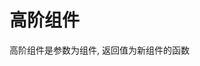 <!--
 * @Author: SilvesterChiao
 * @Date: 2020-05-29 11:10:59
 * @LastEditors: SilvesterChiao
 * @LastEditTime: 2020-05-29 11:11:43
-->

# 高阶组件

高阶组件是参数为组件, 返回值为新组件的函数
